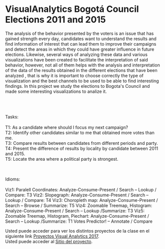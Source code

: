 # VisualAnalytics Bogotá Council Elections 2011 and 2015

The analysis of the behavior presented by the voters is an issue that has gained strength every day, candidates want to understand the results and find information of interest that can lead them to improve their campaigns and detect the areas in which they could have greater influence in future elections. Likewise, several ways of analyzing these data and various visualizations have been created to facilitate the interpretation of said behavior, however, not all of them helps with the analysis and interpretation of the data of the results obtained in the different elections that have been analyzed , that is why it is important to choose correctly the type of visualization and the best channels to be used to be able to find interesting findings. In this project we study the elections to Bogota's Council and made some interesting visualizations to analize it.<br/><br/><br/><br/>

Tasks:
<br/><br/>
T1: As a candidate where should I focus my next campaign?<br/>
T2: Identify other candidates similar to me that obtained more votes than me.<br/>
T3: Compare results between candidates from different periods and party. <br/>
T4: Present the difference of results by locality by candidate between 2011 and 2015.<br/>
T5: Locate the area where a political party is strongest.<br/><br/><br/>

Idioms: 
<br/><br/>
Viz1: Paralell Coordinates: Analyze-Consume-Present / Search – Lookup / Compare: T3
Viz2: Slopegraph: Analyze-Consume-Present / Search – Lookup / Compare: T4
Viz3: Choropleth map: Analyze-Consume-Present / Search – Browse / Summarize: T5
Viz4: Zoomable Treemap, Histogram: Analyze-Consume-Present / Search – Lookup /Summarize: T3
Viz5: Zoomable Treemap, Histogram, Piechart: Analyze-Consume-Present / Search – Lookup /Summarize: T1
Votes Predictor! – Annotate / Compare

Usted puede acceder para ver los distintos proyectos de la clase en el siguiente link [Proyectos Visual Analytics 2017](http://johnguerra.co/classes/visual_analytics_fall_2017/students/index.html).
<br/>
Usted puede acceder al [Sitio del proyecto](https://vlarandac.github.io/Compras-de-libros-en-Amazon/).


